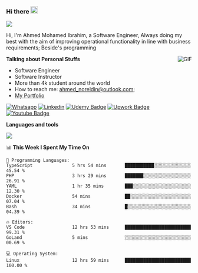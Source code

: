 ### Hi there <img src="https://raw.githubusercontent.com/MartinHeinz/MartinHeinz/master/wave.gif" width="20px">

![](https://komarev.com/ghpvc/?username=2hmad&color=lightgrey)

Hi, I'm Ahmed Mohamed Ibrahim, a Software Engineer, Always doing my best with the aim of improving operational functionality in line with business requirements; Beside's programming

  <img align="right" alt="GIF" src="https://media.giphy.com/media/836HiJc7pgzy8iNXCn/giphy.gif" />
  
**Talking about Personal Stuffs**

- Software Engineer
- Software Instructor
- More than 4k student around the world
- How to reach me: ahmed_noreldin@outlook.com;
- [My Portfolio](https://ahmednoreldin.com)

[![Whatsapp](https://img.shields.io/badge/WhatsApp-25D366?style=for-the-badge&logo=whatsapp&logoColor=white)](http://wa.me/201275457924)
[![Linkedin](https://img.shields.io/badge/LinkedIn-0077B5?style=for-the-badge&logo=linkedin&logoColor=white)](https://www.linkedin.com/in/ahmednoreldin)
[![Udemy Badge](https://img.shields.io/badge/Udemy-EC5252?style=for-the-badge&logo=Udemy&logoColor=white)](https://www.udemy.com/user/ahmed-mohamed-1/) 
[![Upwork Badge](https://img.shields.io/badge/Upwork-14a800?style=for-the-badge&logo=Upwork&logoColor=white)](https://www.upwork.com/freelancers/~01788957435aed0aa5)
[![Youtube Badge](https://img.shields.io/badge/youtube-FF0000?style=for-the-badge&logo=youtube&logoColor=white)](https://www.youtube.com/@code_with_ahmed)

**Languages and tools**  

<img src="https://skillicons.dev/icons?i=aws,gcp,azure,react,vue,flutter,php,cpp,docker,elasticsearch,express,git,githubactions,go,grafana,graphql,java,kafka,kubernetes,laravel,mongodb,mysql,nestjs,nextjs,nodejs,nuxtjs,php,postgres,postman,react,redis,redux,spring,sqlite,ts">

<!--START_SECTION:waka-->
📊 **This Week I Spent My Time On** 

```text
💬 Programming Languages: 
TypeScript               5 hrs 54 mins       ███████████░░░░░░░░░░░░░░   45.54 % 
PHP                      3 hrs 29 mins       ███████░░░░░░░░░░░░░░░░░░   26.91 % 
YAML                     1 hr 35 mins        ███░░░░░░░░░░░░░░░░░░░░░░   12.30 % 
Docker                   54 mins             ██░░░░░░░░░░░░░░░░░░░░░░░   07.04 % 
Bash                     34 mins             █░░░░░░░░░░░░░░░░░░░░░░░░   04.39 % 

🔥 Editors: 
VS Code                  12 hrs 53 mins      █████████████████████████   99.31 % 
GoLand                   5 mins              ░░░░░░░░░░░░░░░░░░░░░░░░░   00.69 % 

💻 Operating System: 
Linux                    12 hrs 59 mins      █████████████████████████   100.00 % 
```


<!--END_SECTION:waka-->
 
